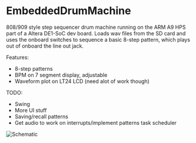 # EmbeddedDrumMachine
808/909 style step sequencer drum machine running on the ARM A9 HPS part of a Altera DE1-SoC dev board. Loads wav files from the SD card and uses the 
onboard switches to sequence a basic 8-step pattern, which plays out of onboard the line out jack.

Features:

- 8-step patterns
- BPM on 7 segment display, adjustable
- Waveform plot on LT24 LCD (need alot of work though)

TODO:

- Swing
- More UI stuff
- Saving/recall patterns
- Get audio to work on interrupts/implement patterns task scheduler 

![Schematic](drums.png?raw=true "Schematic") 
